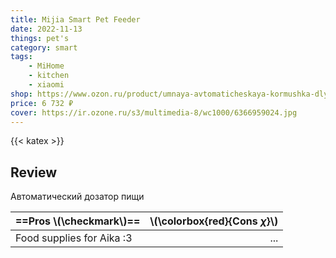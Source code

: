 ```yaml
---
title: Mijia Smart Pet Feeder
date: 2022-11-13
things: pet's
category: smart
tags:
    - MiHome
    - kitchen
    - xiaomi
shop: https://www.ozon.ru/product/umnaya-avtomaticheskaya-kormushka-dlya-zhivotnyh-xiaomi-mijia-smart-pet-feeder-xwpf01mg-3-6l-504001676/
price: 6 732 ₽
cover: https://ir.ozone.ru/s3/multimedia-8/wc1000/6366959024.jpg
---
```


{{< katex >}}

## Review

Автоматический дозатор пищи

| ==Pros \\(\checkmark\\)== | \\(\colorbox{red}{Cons $\chi$}\\) |
| :------------------------ | --------------------------------: |
| Food supplies for Aika :3 |                               ... |
